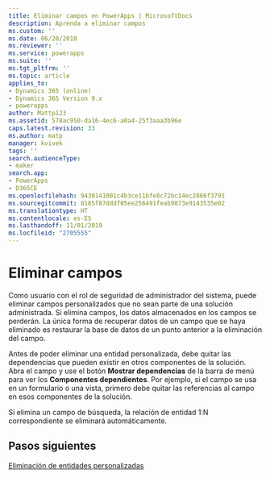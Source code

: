 ```yaml
---
title: Eliminar campos en PowerApps | MicrosoftDocs
description: Aprenda a eliminar campos
ms.custom: ''
ms.date: 06/20/2018
ms.reviewer: ''
ms.service: powerapps
ms.suite: ''
ms.tgt_pltfrm: ''
ms.topic: article
applies_to:
- Dynamics 365 (online)
- Dynamics 365 Version 9.x
- powerapps
author: Mattp123
ms.assetid: 578ac950-da16-4ec6-a0a4-25f3aaa3b96e
caps.latest.revision: 33
ms.author: matp
manager: kvivek
tags: ''
search.audienceType:
- maker
search.app:
- PowerApps
- D365CE
ms.openlocfilehash: 9438141001c4b3ce11bfe8c72bc14ec2866f3791
ms.sourcegitcommit: 8185f87dddf05ee256491feab9873e9143535e02
ms.translationtype: HT
ms.contentlocale: es-ES
ms.lasthandoff: 11/01/2019
ms.locfileid: "2705555"
---
```

# <a name="delete-fields"></a>Eliminar campos

<a name="BKMK_DeletingFields"></a>   
 
 Como usuario con el rol de seguridad de administrador del sistema, puede eliminar campos personalizados que no sean parte de una solución administrada. Si elimina campos, los datos almacenados en los campos se perderán. La única forma de recuperar datos de un campo que se haya eliminado es restaurar la base de datos de un punto anterior a la eliminación del campo.  
  
 Antes de poder eliminar una entidad personalizada, debe quitar las dependencias que pueden existir en otros componentes de la solución. Abra el campo y use el botón **Mostrar dependencias** de la barra de menú para ver los **Componentes dependientes**. Por ejemplo, si el campo se usa en un formulario o una vista, primero debe quitar las referencias al campo en esos componentes de la solución.  
  
 Si elimina un campo de búsqueda, la relación de entidad 1:N correspondiente se eliminará automáticamente.  

 ## <a name="next-steps"></a>Pasos siguientes

 [Eliminación de entidades personalizadas ](data-platform-delete-entity.md)
